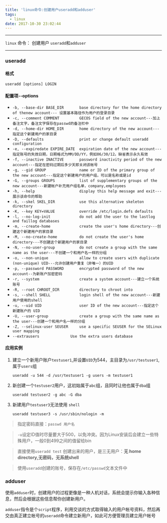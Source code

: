 ```yaml
---
title: 'linux命令:创建用户useradd和adduser'
tags:
  - linux
date: 2017-10-30 23:02:44
---
```


---------------------------------------------
`linux` 命令： 创建用户 `useradd`和`adduser`

---------------------------------------
<!--more-->

### useradd

#### 格式

`useradd [options] LOGIN`

#### 配置项--options

* `-b, --base-dir BASE_DIR       base directory for the home directory of thenew account--- 设置基本路径作为用户的登录目录`
* `-c, --comment COMMENT         GECOS field of the new account---加上备注文字，备注文字保存在passwd的备注栏中`
* `-d, --home-dir HOME_DIR       home directory of the new account---指定这个新建用户的家目录`
* `-D, --defaults                print or change default useradd configuration`
* `-e, --expiredate EXPIRE_DATE  expiration date of the new account---指定账号的失效日期，日期格式为MM/DD/YY，例如06/30/12。缺省表示永久有效`
* `-f, --inactive INACTIVE       password inactivity period of the new account---指定在密码过期后多少天即关闭该帐号`
* `-g, --gid GROUP               name or ID of the primary group of the new account---指定这个新建用户的用户组，可以是名称或是id`
* `-G, --groups GROUPS           list of supplementary groups of the new account---新建帐户补充用户组名单，company,employees`
* `-h, --help                    display this help message and exit---展示该命令的帮助`
* `-k, --skel SKEL_DIR           use this alternative skeleton directory`
* `-K, --key KEY=VALUE           override /etc/login.defs defaults`
* `-l, --no-log-init             do not add the user to the lastlog and faillog databases`
* `-m, --create-home             create the user's home directory---创建这个新建用户的家目录`
* `-M, --no-create-home          do not create the user's home directory---不创建这个新建用户的家目录`
* `-N, --no-user-group           do not create a group with the same name as the user---不创建一个和用户名一样的分组`
* `-o, --non-unique              allow to create users with duplicate (non-unique) UID---允许创建用户重复（非唯一）的UID`
* `-p, --password PASSWORD       encrypted password of the new account--为新账户加密密码`
* `-r, --system                  create a system account---建立一个系统账号`
* `-R, --root CHROOT_DIR         directory to chroot into`
* `-s, --shell SHELL             login shell of the new account---新建用户使用的shell`
* `-u, --uid UID                 user ID of the new account---指定这个新建账户的 UID`
* `-U, --user-group              create a group with the same name as the user---创建一个和用户名一样的分组`
* `-Z, --selinux-user SEUSER     use a specific SEUSER for the SELinux user mapping`
* `--extrausers              Use the extra users database`

#### 应用实例

1. 建立一个新用户账户`testuser1`,并设置`UID`为544，主目录为`/usr/testuser1`,属于`users`组

    `useradd -u 544 -d /usr/testuser1 -g users -m testuser1`

2. 新创建一个`testuser2`用户，这初始属于`abc`组，且同时让他也属于`dba`组

    `useradd testuser2 -g abc -G dba`

3. 新建用户`testuser3`无法使用 `shell`

    `useradd testuser3 -s /usr/sbin/nologin -m`


>指定密码直接：`passwd 用户名`

>`-u`设定ID值时尽量要大于500，以免冲突。因为Linux安装后会建立一些特殊用户，一般0到499之间的值留给bin

>直接使用`useradd test` 创建出来的用户，是三无用户：**无 home directory,无密码，无系统shell**

>使用`useradd`创建的账号，保存在`/etc/passwd`文本文件中

### adduser

使用`adduser`时，创建用户的过程更像是一种人机对话，系统会提示你输入各种信息，然后会根据这些信息帮你创建新用户。

`adduser`指令是个`script`程序，利用交谈的方式取得输入的用户帐号资料，然后再交由真正建立帐号的`useradd`命令建立新用户，如此可方便管理员建立用户帐号